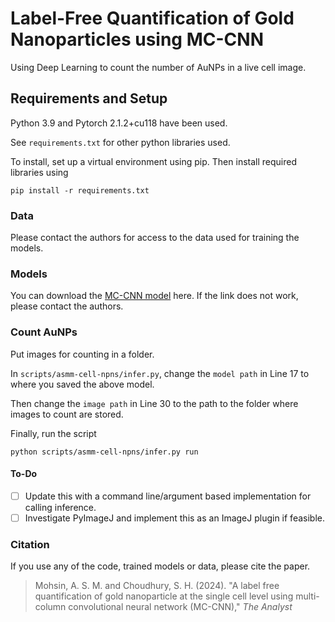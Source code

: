 # Label-Free Quantification of Gold Nanoparticles using MC-CNN

Using Deep Learning to count the number of AuNPs in a live cell image.



## Requirements and Setup
Python 3.9 and Pytorch 2.1.2+cu118 have been used.

See `requirements.txt` for other python libraries used.

To install, set up a virtual environment using pip. Then install required libraries using
```shell
pip install -r requirements.txt
```

### Data
Please contact the authors for access to the data used for training the models.

### Models

You can download the [MC-CNN model](https://drive.google.com/file/d/1tkbzfbDVlR2rvheVKT8jPHaY3hQJdVKK/view?usp=sharing) here. If the link does not work, please contact the authors. 

### Count AuNPs

Put images for counting in a folder.

In `scripts/asmm-cell-npns/infer.py`, change the `model path` in Line 17 to where you saved the above model.

Then change the `image path` in Line 30 to the path to the folder where images to count are stored.

Finally, run the script

```shell
python scripts/asmm-cell-npns/infer.py run
```

#### To-Do
- [ ] Update this with a command line/argument based implementation for calling inference.
- [ ] Investigate PyImageJ and implement this as an ImageJ plugin if feasible.

### Citation

If you use any of the code, trained models or data, please cite the paper.

> Mohsin, A. S. M. and Choudhury, S. H. (2024). "A label free quantification of gold nanoparticle at the single cell level using multi-column convolutional neural network (MC-CNN)," *The Analyst*
